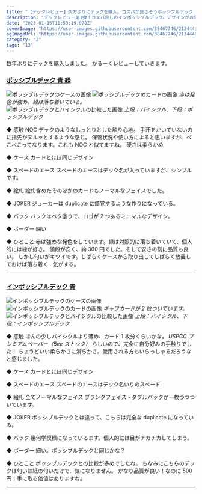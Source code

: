 ```yaml
---
title: "【デックレビュー】久方ぶりにデックを購入。コスパが良さそうポッシブルデック【第1弾】"
description: "デックレビュー第1弾！コスパ良しのインポッシブルデック。デザインがお気に入りバイシクルインスパイアなどを購入しましたので軽くレビューしていきます。"
date: "2023-01-15T11:59:19.978Z"
coverImage: "https://user-images.githubusercontent.com/38467746/213444905-5f8515a1-bc31-4e9a-874b-60a46ccd4cd6.jpeg"
ogImageUrl: "https://user-images.githubusercontent.com/38467746/213444905-5f8515a1-bc31-4e9a-874b-60a46ccd4cd6.jpeg"
category: "2"
tags: "13"
---
```


数年ぶりにデックを購入しました。
かるーくレビューしていきます。

### [ポッシブルデック 青 緑](https://theimpossibleco.com/ja/product/possible/)

![ポッシブルデックのケースの画像](https://user-images.githubusercontent.com/38467746/213150892-e02da059-e0f7-477a-81d7-eed314c97822.jpeg)
![ポッシブルデックのカードの画像](https://user-images.githubusercontent.com/38467746/213150837-949a62eb-1dfc-4fa3-bd0b-35de70767181.jpeg)
_赤は発色が強め。緑は落ち着いている。_
![ポッシブルデックとバイシクルの比較した画像](https://user-images.githubusercontent.com/38467746/213150851-1a977e12-474b-4afd-9b4b-f3923b650fbd.jpeg)
_上段：バイシクル、下段：ポッシブルデック_

◆ 感触
NOC デックのようなしっとりとした触り心地。
手汗をかいていないのに指先がヌルッとするような感じ。
保管状況や使い方によると思いますが、べこべこってなります。これも NOC と似てますね。
硬さは柔らかめ

◆ ケース
カードとほぼ同じデザイン

◆ スペードのエース
スペードのエースはデック名が入っていますが、シンプルです。

◆ 絵札
絵札含めたそのほかのカードもノーマルなフェイスでした。

◆ JOKER
ジョーカーは duplicate に錯覚するような作りになっている。

◆ バック
バックはベタ塗りで、ロゴが 2 つあるミニマルなデザイン。

◆ ボーダー
細い

◆ ひとこと
赤は強めな発色をしています。緑は対照的に落ち着いていて、個人的には緑が好き。
値段が安く、約 300 円でした。そして安さの割に品質も良い。
しかし匂いがキツイです。しばらくケースから取り出してしばらく放置しておけば落ち着く…気がする。

---

### [インポッシブルデック 青](https://theimpossibleco.com/ja/product/impossible/)

![インポッシブルデックのケースの画像](https://user-images.githubusercontent.com/38467746/213150857-7b574f38-8703-46d7-b83e-cb94d3f04d77.jpeg)
![インポッシブルデックのカードの画像](https://user-images.githubusercontent.com/38467746/213150864-7a1205e2-1f97-4bac-a1dc-73f71dedbeb7.jpeg)
_ギャフカードが 2 枚ついています。_
![インポッシブルデックとバイシクルの比較した画像](https://user-images.githubusercontent.com/38467746/213150870-58e1d000-fee7-4d0b-a3a5-4249683d7449.jpeg)
_上段：バイシクル、下段：インポッシブルデック_

◆ 感触
ほんの少しバイシクルより薄め、カード 1 枚分くらいかな。
_USPCC プレミアムペーパー（Bee ストック）_ らしいので、完全に自分好みの手触りでした！
ちょうどいい柔らかさに滑らかさ。愛用される方もいらっしゃるだろうなと感じました。

◆ ケース
カードとほぼ同じデザイン

◆ スペードのエース
スペードのエースはデック名いりのスペード

◆ 絵札
全てノーマルなフェイス
ブランクフェイス・ダブルバックが一枚づつついています。

◆ JOKER
ポッシブルデックとは違って、こちらは完全な duplicate になっている。

◆ バック
幾何学模様になっているます。個人的には目がチカチカしてしまう。

◆ ボーダー
細い。ポッシブルデックと同じかな？

◆ ひとこと
ポッシブルデックとの比較が多めでしたね。
ちなみにこちらのデックは匂いは紙の匂いだけで、気になりません。
かなり品質が良い！なのに 500 円！手に取る価値はありますね。

---

